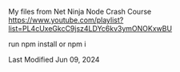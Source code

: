 My files from Net Ninja Node Crash Course https://www.youtube.com/playlist?list=PL4cUxeGkcC9jsz4LDYc6kv3ymONOKxwBU

run npm install or npm i

Last Modified Jun 09, 2024
